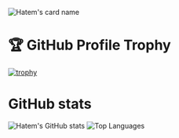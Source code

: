 ![Hatem's card name](https://cardivo.vercel.app/api?name=Hatem%20Zehir&description=I%20am%20passionate%20about%20the%20intersection%20of%20biometrics,%20embedded%20systems,%20and%20deep%20learning,%20specializing%20in%20developing%20secure%20and%20efficient%20solutions%20using%20biomedical%20signal%20processing%20and%20advanced%20deep%20learning%20techniques.%20Proficient%20in%20Python,%20C,%20C++,%20and%20Assembly,%20I%20excel%20in%20developing%20biometric%20systems,%20with%20a%20focus%20on%20security%20and%20efficiency.%20My%20expertise%20extends%20to%20designing%20and%20implementing%20algorithms%20for%20embedded%20platforms,%20optimizing%20performance%20and%20resource%20utilization.&image=https://miro.medium.com/v2/resize:fit:750/format:webp/1*tFdNLQpIn5sT5D5HEeCBHg.png&pattern=leaf&colorPattern=%23eaeaea&linkedin=hatem-zehir&github=Hatem-Zehir)

# 🏆 GitHub Profile Trophy
[![trophy](https://github-profile-trophy.vercel.app/?username=Hatem-Zehir&row=1&column=6)](https://github.com/ryo-ma/github-profile-trophy)


# GitHub stats
![Hatem's GitHub stats](https://github-readme-stats.vercel.app/api?username=Hatem-Zehir) ![Top Languages](https://github-readme-stats.vercel.app/api/top-langs/?username=Hatem-Zehir&layout=compact)






<!-- **Programming languages:**  
![Python](https://img.shields.io/badge/Python-3776AB?style=for-the-badge&logo=python&logoColor=white)
![C](https://img.shields.io/badge/C-00599C?style=for-the-badge&logo=c&logoColor=white)
![C++](https://img.shields.io/badge/C%2B%2B-00599C?style=for-the-badge&logo=c%2B%2B&logoColor=white)

**Social Accounts:**  
<a href="https://www.linkedin.com/in/hatem-zehir/"><img src="https://img.shields.io/badge/LinkedIn-0077B5?style=for-the-badge&logo=linkedin&logoColor=white" alt="Linkedin"></a>
<a href="https://www.hackerrank.com/hatem_zehir"><img src="https://img.shields.io/badge/-Hackerrank-2EC866?style=for-the-badge&logo=HackerRank&logoColor=white" alt="HackerRank"></a> -->

<!-- ![Top Langs](https://github-readme-stats.vercel.app/api/top-langs/?username=Hatem-Zehir&layout=compact) -->

<!-- ![Hatem's GitHub stats](https://github-readme-stats.vercel.app/api?username=Hatem-Zehir) -->

<!---
Hatem-Zehir/Hatem-Zehir is a ✨ special ✨ repository because its `README.md` (this file) appears on your GitHub profile.
You can click the Preview link to take a look at your changes.

https://github.com/alexandresanlim/Badges4-README.md-Profile
https://github.com/alexandresanlim/Badges4-README.md-Profile#-blog-
--->
